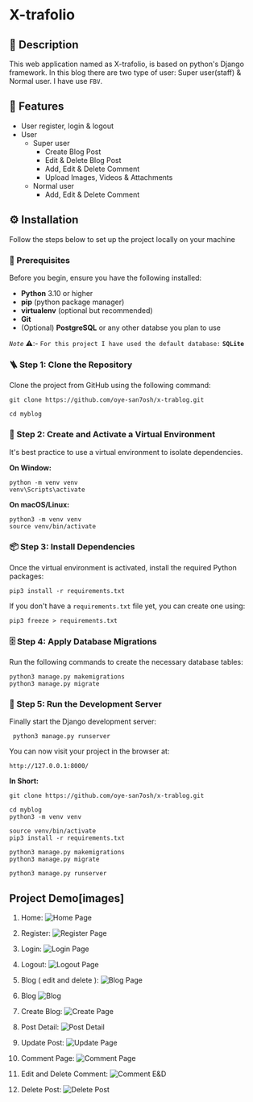 # X-trafolio


## 📘 Description
This web application named as X-trafolio, is based on python's Django framework. In this blog there are two type of user: Super user(staff) & Normal user. I have use `FBV`.


## 🚀 Features
- User register, login & logout
- User
  - Super user
    - Create Blog Post
    - Edit & Delete Blog Post
    - Add, Edit & Delete Comment
    - Upload Images, Videos & Attachments
  - Normal user
    - Add, Edit & Delete Comment
  

## ⚙️ Installation
Follow the steps below to set up the project locally on your machine

### 🧩 Prerequisites
Before you begin, ensure you have the following installed:

- **Python** 3.10 or higher
- **pip** (python package manager)
- **virtualenv** (optional but recommended)
- **Git**
- (Optional) **PostgreSQL** or any other databse you plan to use
  
*`Note`* ⚠️:- `For this project I have used the default database:` **`SQLite`**

### 🪜 Step 1: Clone the Repository
Clone the project from GitHub using the following command:

    git clone https://github.com/oye-san7osh/x-trablog.git

    cd myblog

### 🧱 Step 2: Create and Activate a Virtual Environment
It's best practice to use a virtual environment to isolate dependencies.

**On Window:**

    python -m venv venv
    venv\Scripts\activate

**On macOS/Linux:**

    python3 -m venv venv
    source venv/bin/activate

### 📦 Step 3: Install Dependencies
Once the virtual environment is activated, install the required Python packages:

    pip3 install -r requirements.txt
        
If you don't have a `requirements.txt` file yet, you can create one using:

    pip3 freeze > requirements.txt


### 🗄️ Step 4: Apply Database Migrations
Run the following commands to create the necessary database tables:

    python3 manage.py makemigrations
    python3 manage.py migrate


### 🚀 Step 5: Run the Development Server
Finally start the Django development server:
     
     python3 manage.py runserver

You can now visit your project in the browser at:

    http://127.0.0.1:8000/


**In Short:**

    git clone https://github.com/oye-san7osh/x-trablog.git

    cd myblog
    python3 -m venv venv

    source venv/bin/activate
    pip3 install -r requirements.txt

    python3 manage.py makemigrations
    python3 manage.py migrate

    python3 manage.py runserver


## Project Demo[images]

1. Home:
    ![Home Page](myblog/images/homepage.png)

2. Register:
    ![Register Page](myblog/images/Create_new_account.png)

3. Login:
    ![Login Page](myblog/images/login_page.png)

4. Logout:
    ![Logout Page](myblog/images/logout.png)

5. Blog ( edit and delete ):
    ![Blog Page](myblog/images/super_blog_post.png)

6. Blog
    ![Blog](myblog/images/Blog_page.png)

7. Create Blog:
    ![Create Page](myblog/images/create_post.png)

8. Post Detail:
    ![Post Detail](myblog/images/post_detail.png)

9. Update Post:
    ![Update Page](myblog/images/update_page.png)

10. Comment Page:
    ![Comment Page](myblog/images/comment_page.png)

11. Edit and Delete Comment:
    ![Comment E&D](myblog/images/comment_edit_delete.png)

12. Delete Post:
    ![Delete Post](myblog/images/delete_post_page.png)
  









